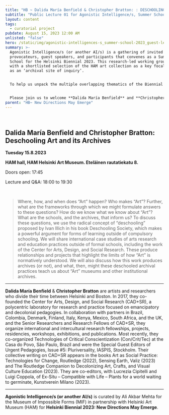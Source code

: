 ```yaml
---
title: "HB ~ Dalida María Benfield & Christopher Bratton: : DESCHOOLING ART AND ITS ARCHIVES"
subtitle: "Public Lecture 01 for Agonistic Intelligence/s, Summer School curated by Ali Akbar Mehta for Helsinki Biennial 2023: New Directions May Emerge"
layout: content
tags:
  - curatorial project
pubdate: August 15, 2023 12:00 AM
unlisted: "false"
hero: /static/img/agonistic-intelligences-s_summer-school-2023_guest-lecture_1.png
summary: >-
  Agonistic Intelligence/s (or another AI/s) is a gathering of invited
  provocateurs, guest speakers, and participants that convenes as a Summer
  School for the Helsinki Biennial 2023. This research-led working group engages
  with a shortlisted selection of the HAM art collection as a key focal node and
  as an ‘archival site of inquiry’. 


  To help us unpack the multiple overlapping thematics of the Biennial NEW DIRECTIONS MAY EMERGE and the Summer School, guest speakers are invited to engage with the working group and conduct open-to-public lectures. 


  Please join us to welcome **Dalida María Benfield** and **Christopher Bratton**
parent: "HB~ New Directions May Emerge"
---
```

<br/>

## Dalida María Benfield and Christopher Bratton: Deschooling Art and its Archives ##

**Tuesday 15.8.2023**

**HAM hall, HAM Helsinki Art Museum. Eteläinen rautatiekatu 8.**



Doors open: 17:45

Lecture and Q&A: 18:00 to 19:30

<br/>

> Where, how, and when does “Art” happen? Who makes “Art”? Further, what are the frameworks through which we might formulate answers to these questions? How do we know what we know about “Art”? What are the schools, and the archives, that inform us? To discuss these questions, we use the radical concept of “deschooling” proposed by Ivan Illich in his book Deschooling Society, which makes a powerful argument for forms of learning outside of compulsory schooling. We will share international case studies of arts research and education practices outside of formal schools, including the work of the Center for Arts, Design, and Social Research. These produce relationships and projects that highlight the limits of how “Art” is normatively understood. We will also discuss how this work produces archives (or not), and what, then, might these deschooled archival practices teach us about “Art” museums and other institutional archives.

___

**Dalida María Benfield** & **Christopher Bratton** are artists and researchers who divide their time between Helsinki and Boston. In 2017, they co-founded the Center for Arts, Design, and Social Research (CAD+SR), a polycentric laboratory for research and practice focused on emancipatory and decolonial pedagogies. In collaboration with partners in Brazil, Colombia, Denmark, Finland, Italy, Kenya, Mexico, South Africa, and the UK, and the Senior Researchers and Research Fellows of CAD+SR, they organize international and intercultural research fellowships, projects, residencies, workshops, exhibitions, and publications. Most recently, they co-organized Technologies of Critical Conscientization (Con/Crit/Tec) at the Casa do Povo, São Paulo, Brazil and were the Special Guest Editors of Urgent Pedagogies, Issue #5: Pluriversality, IASPIS, Stockholm. Their collective writing on CAD+SR appears in the books Art as Social Practice: Technologies for Change, Routledge (2022), Sensing Earth, Valiz (2023) and The Routledge Companion to Decolonizing Art, Crafts, and Visual Culture Education (2023). They are co-editors, with Lucrezia Cipitelli and Luigi Coppola, of Ex-Situ – Compatible with Life – Plants for a world waiting to germinate, Kunstverein Milano (2023).


___

**Agonistic Intelligence/s (or another AI/s)** is curated by Ali Akbar Mehta for the Museum of Impossible Forms (MIF) in partnership with Helsinki Art Museum (HAM) for **Helsinki Biennial 2023: New Directions May Emerge**.
